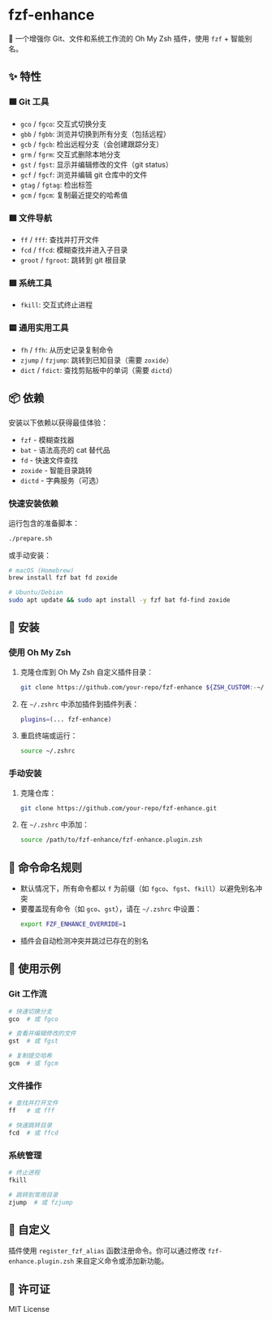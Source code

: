 # fzf-enhance

🎯 一个增强你 Git、文件和系统工作流的 Oh My Zsh 插件，使用 `fzf` + 智能别名。

## ✨ 特性

### 🟦 Git 工具

- `gco` / `fgco`: 交互式切换分支
- `gbb` / `fgbb`: 浏览并切换到所有分支（包括远程）
- `gcb` / `fgcb`: 检出远程分支（会创建跟踪分支）
- `grm` / `fgrm`: 交互式删除本地分支
- `gst` / `fgst`: 显示并编辑修改的文件（git status）
- `gcf` / `fgcf`: 浏览并编辑 git 仓库中的文件
- `gtag` / `fgtag`: 检出标签
- `gcm` / `fgcm`: 复制最近提交的哈希值

### 🟩 文件导航

- `ff` / `fff`: 查找并打开文件
- `fcd` / `ffcd`: 模糊查找并进入子目录
- `groot` / `fgroot`: 跳转到 git 根目录

### 🟥 系统工具

- `fkill`: 交互式终止进程

### 🟨 通用实用工具

- `fh` / `ffh`: 从历史记录复制命令
- `zjump` / `fzjump`: 跳转到已知目录（需要 `zoxide`）
- `dict` / `fdict`: 查找剪贴板中的单词（需要 `dictd`）

## 📦 依赖

安装以下依赖以获得最佳体验：

- `fzf` - 模糊查找器
- `bat` - 语法高亮的 cat 替代品
- `fd` - 快速文件查找
- `zoxide` - 智能目录跳转
- `dictd` - 字典服务（可选）

### 快速安装依赖

运行包含的准备脚本：

```bash
./prepare.sh
```

或手动安装：

```bash
# macOS (Homebrew)
brew install fzf bat fd zoxide

# Ubuntu/Debian
sudo apt update && sudo apt install -y fzf bat fd-find zoxide
```

## 🚀 安装

### 使用 Oh My Zsh

1. 克隆仓库到 Oh My Zsh 自定义插件目录：

   ```bash
   git clone https://github.com/your-repo/fzf-enhance ${ZSH_CUSTOM:-~/.oh-my-zsh/custom}/plugins/fzf-enhance
   ```

2. 在 `~/.zshrc` 中添加插件到插件列表：

   ```zsh
   plugins=(... fzf-enhance)
   ```

3. 重启终端或运行：
   ```bash
   source ~/.zshrc
   ```

### 手动安装

1. 克隆仓库：

   ```bash
   git clone https://github.com/your-repo/fzf-enhance.git
   ```

2. 在 `~/.zshrc` 中添加：
   ```zsh
   source /path/to/fzf-enhance/fzf-enhance.plugin.zsh
   ```

## 🧠 命令命名规则

- 默认情况下，所有命令都以 `f` 为前缀（如 `fgco`、`fgst`、`fkill`）以避免别名冲突
- 要覆盖现有命令（如 `gco`、`gst`），请在 `~/.zshrc` 中设置：
  ```zsh
  export FZF_ENHANCE_OVERRIDE=1
  ```
- 插件会自动检测冲突并跳过已存在的别名

## 🎨 使用示例

### Git 工作流

```bash
# 快速切换分支
gco  # 或 fgco

# 查看并编辑修改的文件
gst  # 或 fgst

# 复制提交哈希
gcm  # 或 fgcm
```

### 文件操作

```bash
# 查找并打开文件
ff   # 或 fff

# 快速跳转目录
fcd  # 或 ffcd
```

### 系统管理

```bash
# 终止进程
fkill

# 跳转到常用目录
zjump  # 或 fzjump
```

## 🔧 自定义

插件使用 `register_fzf_alias` 函数注册命令。你可以通过修改 `fzf-enhance.plugin.zsh` 来自定义命令或添加新功能。

## 📝 许可证

MIT License
